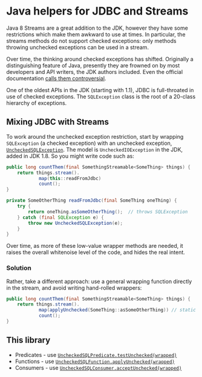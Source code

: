 # Java helpers for JDBC and Streams

Java 8 Streams are a great addition to the JDK, however they have some 
restrictions which make them awkward to use at times.  In particular, the 
streams methods do not support checked exceptions: only methods throwing 
unchecked exceptions can be used in a stream.

Over time, the thinking around checked exceptions has shifted.  Originally 
a distinguishing feature of Java, presently they are frowned on by most 
developers and API writers, the JDK authors included.  Even the official 
documentation [calls them
controversial](https://docs.oracle.com/javase/tutorial/essential/exceptions/runtime.html).

One of the oldest APIs in the JDK (starting with 1.1), JDBC is
full-throated in use of checked exceptions.  The `SQLException` class 
is the root of a 20-class hierarchy of exceptions.

## Mixing JDBC with Streams

To work around the unchecked exception restriction, start by wrapping 
`SQLException` (a checked exception) with an unchecked exception, 
[`UncheckedSQLException`](src/main/java/hm/binkley/sql/UncheckedSQLException.java).
The model is `UncheckedIOException` in the JDK, added in JDK 1.8.  So you 
might write code such as:

```java
public long countThem(final SomethingStreamable<SomeThing> things) {
    return things.stream().
            map(this::readFromJdbc)
            count();
}

private SomeOtherThing readFromJdbc(final SomeThing oneThing) {
    try {
        return oneThing.asSomeOtherThing();  // throws SQLException
    } catch (final SQLException e) {
        throw new UncheckedSQLException(e);
    }
}
```

Over time, as more of these low-value wrapper methods are needed, it raises 
the overall whitenoise level of the code, and hides the real intent.

### Solution

Rather, take a different approach: use a general wrapping function directly
in the stream, and avoid writing hand-rolled wrappers:

```java
public long countThem(final SomethingStreamable<SomeThing> things) {
    return things.stream().
            map(applyUnchecked(SomeThing::asSomeOtherThing)) // static import
            count();
}
```

## This library

* Predicates - use [`UncheckedSQLPredicate.testUnchecked(wrapped)`](src/main/java/hm/binkley/sql/UncheckedSQLPredicate.java)
* Functions - use [`UncheckedSQLFunction.applyUnchecked(wrapped)`](src/main/java/hm/binkley/sql/UncheckedSQLFunction.java)
* Consumers - use [`UncheckedSQLConsumer.acceptUnchecked(wrapped)`](src/main/java/hm/binkley/sql/UncheckedSQLConsumer.java)
